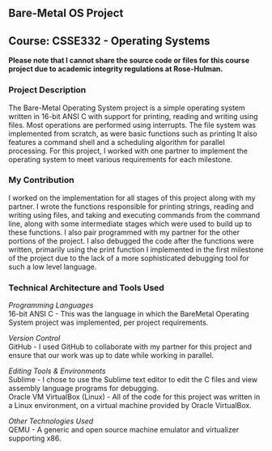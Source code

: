 ## Bare-Metal OS Project
## Course: CSSE332 - Operating Systems

**Please note that I cannot share the source code or files for this course project due to academic integrity regulations at Rose-Hulman.**

### Project Description
The Bare-Metal Operating System project is a simple operating system written in 16-bit ANSI C with support for printing, reading and writing using files. Most operations are performed using interrupts. The file system was implemented from scratch, as were basic functions such as printing It also features a command shell and a scheduling algorithm for parallel processing. For this project, I worked with one partner to implement the operating system to meet various requirements for each milestone. 

### My Contribution
I worked on the implementation for all stages of this project along with my partner. I wrote the functions responsible for printing strings, reading and writing using files, and taking and executing commands from the command line, along with some intermediate stages which were used to build up to these functions. I also pair programmed with my partner for the other portions of the project. I also debugged the code after the functions were written, primarily using the print function I implemented in the first milestone of the project due to the lack of a more sophisticated debugging tool for such a low level language. 

### Technical Architecture and Tools Used
*Programming Languages* <br>
16-bit ANSI C - This was the language in which the BareMetal Operating System project was implemented, per project requirements. 

*Version Control* <br>
GitHub - I used GitHub to collaborate with my partner for this project and ensure that our work was up to date while working in parallel. <br>

*Editing Tools & Environments* <br>
Sublime - I chose to use the Sublime text editor to edit the C files and view assembly language programs for debugging. <br>
Oracle VM VirtualBox (Linux) - All of the code for this project was written in a Linux environment, on a virtual machine provided by Oracle VirtualBox. 

*Other Technologies Used* <br>
QEMU - A generic and open source machine emulator and virtualizer supporting x86.
